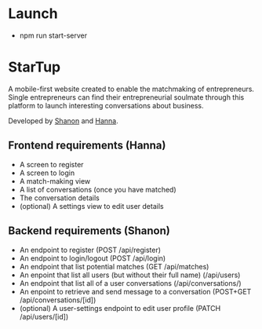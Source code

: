 # Launch 

- npm run start-server

# StarTup

A mobile-first website created to enable the matchmaking of entrepreneurs. Single entrepreneurs can find their entrepreneurial soulmate through this platform to launch interesting conversations about business.

Developed by [Shanon](https://github.com/shanon-richet) and [Hanna](https://github.com/hanjika).

## Frontend requirements (Hanna)
- A screen to register
- A screen to login
- A match-making view
- A list of conversations (once you have matched)
- The conversation details
- (optional) A settings view to edit user details

## Backend requirements (Shanon)
- An endpoint to register (POST /api/register)
- An endpoint to login/logout (POST /api/login)
- An endpoint that list potential matches (GET /api/matches)
- An enpoint that list all users (but without their full name) (/api/users)
- An endpoint that list all of a user conversations (/api/conversations/)
- An enpoint to retrieve and send message to a conversation (POST+GET /api/conversations/[id])
- (optional) A user-settings endpoint to edit user profile (PATCH /api/users/[id])